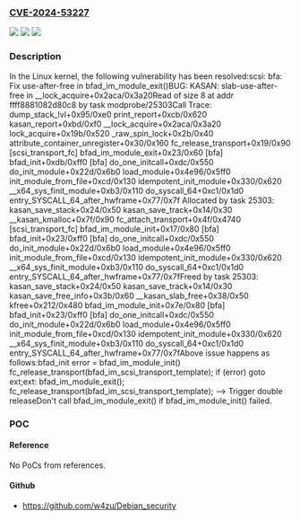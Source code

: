 ### [CVE-2024-53227](https://cve.mitre.org/cgi-bin/cvename.cgi?name=CVE-2024-53227)
![](https://img.shields.io/static/v1?label=Product&message=Linux&color=blue)
![](https://img.shields.io/static/v1?label=Version&message=7725ccfda59715ecf8f99e3b520a0b84cc2ea79e%3C%200ceac8012d3ddea3317f0d82934293d05feb8af1%20&color=brighgreen)
![](https://img.shields.io/static/v1?label=Vulnerability&message=n%2Fa&color=brighgreen)

### Description

In the Linux kernel, the following vulnerability has been resolved:scsi: bfa: Fix use-after-free in bfad_im_module_exit()BUG: KASAN: slab-use-after-free in __lock_acquire+0x2aca/0x3a20Read of size 8 at addr ffff8881082d80c8 by task modprobe/25303Call Trace: <TASK> dump_stack_lvl+0x95/0xe0 print_report+0xcb/0x620 kasan_report+0xbd/0xf0 __lock_acquire+0x2aca/0x3a20 lock_acquire+0x19b/0x520 _raw_spin_lock+0x2b/0x40 attribute_container_unregister+0x30/0x160 fc_release_transport+0x19/0x90 [scsi_transport_fc] bfad_im_module_exit+0x23/0x60 [bfa] bfad_init+0xdb/0xff0 [bfa] do_one_initcall+0xdc/0x550 do_init_module+0x22d/0x6b0 load_module+0x4e96/0x5ff0 init_module_from_file+0xcd/0x130 idempotent_init_module+0x330/0x620 __x64_sys_finit_module+0xb3/0x110 do_syscall_64+0xc1/0x1d0 entry_SYSCALL_64_after_hwframe+0x77/0x7f </TASK>Allocated by task 25303: kasan_save_stack+0x24/0x50 kasan_save_track+0x14/0x30 __kasan_kmalloc+0x7f/0x90 fc_attach_transport+0x4f/0x4740 [scsi_transport_fc] bfad_im_module_init+0x17/0x80 [bfa] bfad_init+0x23/0xff0 [bfa] do_one_initcall+0xdc/0x550 do_init_module+0x22d/0x6b0 load_module+0x4e96/0x5ff0 init_module_from_file+0xcd/0x130 idempotent_init_module+0x330/0x620 __x64_sys_finit_module+0xb3/0x110 do_syscall_64+0xc1/0x1d0 entry_SYSCALL_64_after_hwframe+0x77/0x7fFreed by task 25303: kasan_save_stack+0x24/0x50 kasan_save_track+0x14/0x30 kasan_save_free_info+0x3b/0x60 __kasan_slab_free+0x38/0x50 kfree+0x212/0x480 bfad_im_module_init+0x7e/0x80 [bfa] bfad_init+0x23/0xff0 [bfa] do_one_initcall+0xdc/0x550 do_init_module+0x22d/0x6b0 load_module+0x4e96/0x5ff0 init_module_from_file+0xcd/0x130 idempotent_init_module+0x330/0x620 __x64_sys_finit_module+0xb3/0x110 do_syscall_64+0xc1/0x1d0 entry_SYSCALL_64_after_hwframe+0x77/0x7fAbove issue happens as follows:bfad_init  error = bfad_im_module_init()    fc_release_transport(bfad_im_scsi_transport_template);  if (error)    goto ext;ext:  bfad_im_module_exit();    fc_release_transport(bfad_im_scsi_transport_template);    --> Trigger double releaseDon't call bfad_im_module_exit() if bfad_im_module_init() failed.

### POC

#### Reference
No PoCs from references.

#### Github
- https://github.com/w4zu/Debian_security

